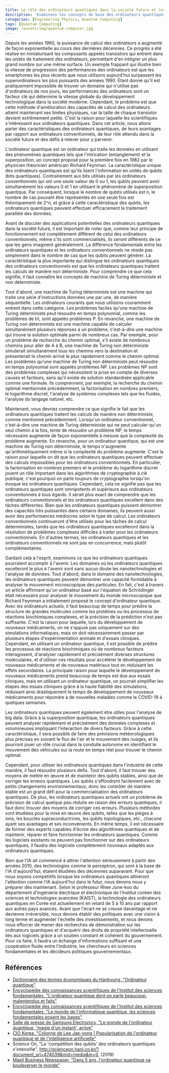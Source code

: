 ```yaml
---
title: Le rôle des ordinateurs quantiques dans la société future et les défis à relever
description: 'Examinons les concepts de base des ordinateurs quantiques, leurs avantages par rapport aux ordinateurs classiques, leur rôle attendu dans le futur, et la nécessité pour la Corée de se préparer à l''ère de l''informatique quantique. Cet essai a été rédigé par l''auteur lorsqu''il était lycéen.'
categories: [Engineering Physics, Quantum Computing]
tags: [Quantum Computing]
image: /assets/img/quantum-computer.jpg
---
```

Depuis les années 1960, la puissance de calcul des ordinateurs a augmenté de façon exponentielle au cours des dernières décennies. Ce progrès a été réalisé en miniaturisant les composants appelés transistors qui entrent dans les unités de traitement des ordinateurs, permettant d'en intégrer un plus grand nombre sur une même surface. Un exemple frappant qui illustre bien la vitesse de progression des performances des ordinateurs est que les smartphones les plus récents que nous utilisons aujourd'hui surpassent les superordinateurs les plus puissants des années 1990. Étant donné qu'il est pratiquement impossible de trouver un domaine qui n'utilise pas d'ordinateurs de nos jours, les performances des ordinateurs sont un facteur clé qui détermine la vitesse globale du développement technologique dans la société moderne. Cependant, le problème est que cette méthode d'amélioration des capacités de calcul des ordinateurs atteint maintenant ses limites physiques, car la taille de chaque transistor devient extrêmement petite. C'est la raison pour laquelle les scientifiques s'intéressent aux ordinateurs quantiques. Dans cet article, nous allons parler des caractéristiques des ordinateurs quantiques, de leurs avantages par rapport aux ordinateurs conventionnels, de leur rôle attendu dans la société future et des défis à relever pour y parvenir.

L'ordinateur quantique est un ordinateur qui traite les données en utilisant des phénomènes quantiques tels que l'intrication (entanglement) et la superposition, un concept proposé pour la première fois en 1982 par le physicien théoricien américain Richard Feynman.
La caractéristique unique des ordinateurs quantiques est qu'ils lisent l'information en unités de qubits (bits quantiques). Contrairement aux bits utilisés par les ordinateurs conventionnels qui ont une seule valeur de 0 ou 1, les qubits peuvent avoir simultanément les valeurs 0 et 1 en utilisant le phénomène de superposition quantique. Par conséquent, lorsque le nombre de qubits utilisés est n, le nombre de cas pouvant être représentés en une seule fois est théoriquement de 2^n, et grâce à cette caractéristique des qubits, les ordinateurs quantiques peuvent effectuer efficacement le traitement parallèle des données.

Avant de discuter des applications potentielles des ordinateurs quantiques dans la société future, il est important de noter que, comme leur principe de fonctionnement est complètement différent de celui des ordinateurs conventionnels, même s'ils sont commercialisés, ils seront différents de ce que les gens imaginent généralement. La différence fondamentale entre les ordinateurs quantiques et les ordinateurs conventionnels ne réside pas simplement dans le nombre de cas que les qubits peuvent générer. La caractéristique la plus importante qui distingue les ordinateurs quantiques des ordinateurs conventionnels est que les ordinateurs quantiques traitent les calculs de manière non déterministe. Pour comprendre ce que cela signifie, il faut connaître les concepts de machine de Turing déterministe et non déterministe.

Tout d'abord, une machine de Turing déterministe est une machine qui traite une série d'instructions données une par une, de manière séquentielle. Les ordinateurs courants que nous utilisons couramment entrent dans cette catégorie. Les problèmes faciles qu'une machine de Turing déterministe peut résoudre en temps polynomial, comme les problèmes de tri, sont appelés problèmes P.
En revanche, une machine de Turing non déterministe est une machine capable de calculer simultanément plusieurs réponses à un problème, c'est-à-dire une machine qui trouve la solution optimale parmi de nombreux cas. Par exemple, pour un problème de recherche du chemin optimal, s'il existe de nombreux chemins pour aller de A à B, une machine de Turing non déterministe simulerait simultanément tous les chemins vers la destination et présenterait le chemin arrivé le plus rapidement comme le chemin optimal. Les problèmes qu'une machine de Turing non déterministe peut résoudre en temps polynomial sont appelés problèmes NP.
Les problèmes NP sont des problèmes complexes qui nécessitent la prise en compte de diverses causes et facteurs, sans qu'il existe de solution standardisée applicable comme une formule. Ils comprennent, par exemple, la recherche du chemin optimal mentionnée précédemment, la factorisation en nombres premiers, le logarithme discret, l'analyse de systèmes complexes tels que les fluides, l'analyse du langage naturel, etc.

Maintenant, vous devriez comprendre ce que signifie le fait que les ordinateurs quantiques traitent les calculs de manière non déterministe, comme mentionné précédemment. Lorsqu'un ordinateur conventionnel, c'est-à-dire une machine de Turing déterministe qui ne peut calculer qu'un seul chemin à la fois, tente de résoudre un problème NP, le temps nécessaire augmente de façon exponentielle à mesure que la complexité du problème augmente. En revanche, pour un ordinateur quantique, qui est une machine de Turing non déterministe, le temps n'augmente qu'arithmétiquement même si la complexité du problème augmente. C'est la raison pour laquelle on dit que les ordinateurs quantiques peuvent effectuer des calculs impossibles pour les ordinateurs conventionnels. En particulier, la factorisation en nombres premiers et le problème du logarithme discret jouent un rôle important dans les algorithmes de cryptographie à clé publique, c'est pourquoi on parle toujours de cryptographie lorsqu'on évoque les ordinateurs quantiques.
Cependant, cela ne signifie pas que les ordinateurs quantiques sont omnipotents et supérieurs aux ordinateurs conventionnels à tous égards. Il serait plus exact de comprendre que les ordinateurs conventionnels et les ordinateurs quantiques excellent dans des tâches différentes. Bien que les ordinateurs quantiques puissent démontrer des capacités très puissantes dans certains domaines, ils peuvent aussi avoir des performances médiocres selon le type de calcul.
Les ordinateurs conventionnels continueront d'être utilisés pour les tâches de calcul déterministes, tandis que les ordinateurs quantiques excelleront dans la résolution de problèmes complexes difficiles à traiter pour les ordinateurs conventionnels. En d'autres termes, les ordinateurs quantiques et les ordinateurs conventionnels ne sont pas en concurrence, mais plutôt complémentaires.

Gardant cela à l'esprit, examinons ce que les ordinateurs quantiques pourraient accomplir à l'avenir. Les domaines où les ordinateurs quantiques excelleront le plus à l'avenir sont sans aucun doute les nanotechnologies et l'analyse de données. Tout d'abord, dans le domaine des nanotechnologies, les ordinateurs quantiques peuvent démontrer une capacité formidable à analyser le mouvement microscopique des particules. En fait, c'est à travers un article affirmant qu'un ordinateur basé sur l'équation de Schrödinger était nécessaire pour analyser le mouvement du monde microscopique que Richard Feynman a initialement proposé le concept d'ordinateur quantique.
Avec les ordinateurs actuels, il faut beaucoup de temps pour prédire la structure de grandes molécules comme les protéines ou les processus de réactions biochimiques complexes, et la précision de la prédiction n'est pas suffisante. C'est la raison pour laquelle, lors du développement de nouveaux médicaments, on ne s'appuie pas uniquement sur des simulations informatiques, mais on doit nécessairement passer par plusieurs étapes d'expérimentation animale et d'essais cliniques. Cependant, en utilisant un ordinateur quantique, il est possible de prédire les processus de réactions biochimiques où de nombreux facteurs interagissent, d'analyser rapidement et précisément diverses structures moléculaires, et d'utiliser ces résultats pour accélérer le développement de nouveaux médicaments et de nouveaux matériaux tout en réduisant les effets secondaires. La principale raison pour laquelle le développement de nouveaux médicaments prend beaucoup de temps est due aux essais cliniques, mais en utilisant un ordinateur quantique, on pourrait simplifier les étapes des essais cliniques grâce à la haute fiabilité des simulations, réduisant ainsi drastiquement le temps de développement de nouveaux médicaments pour répondre à de nouvelles maladies comme le COVID-19 à quelques semaines.

Les ordinateurs quantiques peuvent également être utiles pour l'analyse de big data. Grâce à la superposition quantique, les ordinateurs quantiques peuvent analyser rapidement et précisément des données complexes et volumineuses impliquant l'interaction de divers facteurs. Grâce à cette caractéristique, il sera possible de faire des prévisions météorologiques plus précises en suivant le flux de l'air et le mouvement des nuages, et ils pourront jouer un rôle crucial dans la conduite autonome en identifiant le mouvement des véhicules sur la route en temps réel pour trouver le chemin optimal.

Cependant, pour utiliser les ordinateurs quantiques dans l'industrie de cette manière, il faut résoudre plusieurs défis. Tout d'abord, il faut trouver des moyens de mettre en œuvre et de maintenir des qubits stables, ainsi que de corriger les erreurs quantiques. Les qubits s'effondrent facilement avec de petits changements environnementaux, donc les contrôler de manière stable est un grand défi pour la commercialisation des ordinateurs quantiques. De plus, les ordinateurs quantiques actuels ont un problème de précision de calcul quelque peu réduite en raison des erreurs quantiques, il faut donc trouver des moyens de corriger ces erreurs. Plusieurs méthodes sont étudiées pour la mise en œuvre des qubits, telles que les pièges à ions, les boucles supraconductrices, les qubits topologiques, etc., chacune ayant ses avantages et ses inconvénients.
En même temps, il est nécessaire de former des experts capables d'écrire des algorithmes quantiques et de maintenir, réparer et faire fonctionner les ordinateurs quantiques. Comme les logiciels existants ne peuvent pas fonctionner sur des ordinateurs quantiques, il faudra des logiciels complètement nouveaux adaptés aux ordinateurs quantiques.

Bien que l'IA ait commencé à attirer l'attention sérieusement à partir des années 2010, des technologies comme le perceptron, qui sont à la base de l'IA d'aujourd'hui, étaient étudiées des décennies auparavant. Pour que nous soyons compétitifs lorsque les ordinateurs quantiques attireront l'attention comme l'IA aujourd'hui dans le futur, nous devons nous y préparer dès maintenant.
Selon le professeur Rhee June-koo du département d'ingénierie électrique et électronique de l'Institut coréen des sciences et technologies avancées (KAIST), la technologie des ordinateurs quantiques en Corée est actuellement en retard de 5 à 10 ans par rapport aux autres pays avancés. Avant que l'écart ne se creuse davantage et ne devienne irréversible, nous devons établir des politiques avec une vision à long terme et augmenter l'échelle des investissements, et nous devons nous efforcer de mener des recherches de démonstration sur les ordinateurs quantiques et d'acquérir des droits de propriété intellectuelle liés aux logiciels grâce à un soutien constant et cohérent du gouvernement. Pour ce faire, il faudra un échange d'informations suffisant et une coopération fluide entre l'industrie, les chercheurs en sciences fondamentales et les décideurs politiques gouvernementaux.

## Références
- [Dictionnaire des termes économiques du Hankyung, "Ordinateur quantique"](https://dic.hankyung.com/economy/view/?seq=11787)
- [Encyclopédie des connaissances scientifiques de l'Institut des sciences fondamentales, "L'ordinateur quantique dont on parle beaucoup, malentendus et faits"](https://www.ibs.re.kr/cop/bbs/BBSMSTR_000000000901/selectBoardArticle.do?nttId=14100)
- [Encyclopédie des connaissances scientifiques de l'Institut des sciences fondamentales, "Le monde de l'informatique quantique, les sciences fondamentales posent les bases"](https://www.ibs.re.kr/cop/bbs/BBSMSTR_000000000901/selectBoardArticle.do?nttId=14274)
- [Salle de presse de Samsung Electronics, "Le monde de l'ordinateur quantique, 'magie d'un instant', arrive"](https://news.samsung.com/kr/찰나의-마법-양자컴퓨터-세계가-온다)
- [CIO Korea, "Colonne de Lee Jae-yong \| Popularisation de l'ordinateur quantique et de l'intelligence artificielle"](https://www.ciokorea.com/news/38257)
- Science On, "La 'compétition des qubits' des ordinateurs quantiques s'intensifie", http://scienceon.hani.co.kr/?document_srl=474039&mid=media&m=0, (2019)
- [Maeil Business Newspaper, "Dans 5 ans, l'ordinateur quantique va bouleverser le monde"](https://www.mk.co.kr/news/business/view/2018/08/515351/)

